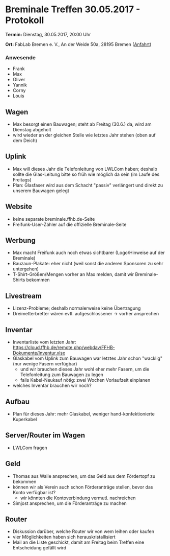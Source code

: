 # Breminale Treffen 30.05.2017 - Protokoll

**Termin:** Dienstag, 30.05.2017, 20:00 Uhr

**Ort:** FabLab Bremen e. V., An der Weide 50a, 28195 Bremen ([Anfahrt](http://wp12301950.server-he.de/wordpress/das-fablab/wegbeschreibung/))

### Anwesende
- Frank
- Max
- Oliver
- Yannik
- Corny
- Louis


## Wagen
* Max besorgt einen Bauwagen; steht ab Freitag (30.6.) da, wird am Dienstag abgeholt
* wird wieder an der gleichen Stelle wie letztes Jahr stehen (oben auf dem Deich)


## Uplink
* Max will dieses Jahr die Telefonleitung von LWLCom haben; deshalb sollte die Glas-Leitung bitte so früh wie möglich da sein (im Laufe des Freitags)
* Plan: Glasfaser wird aus dem Schacht "passiv" verlängert und direkt zu unserem Bauwagen gelegt


## Website
* keine separate breminale.ffhb.de-Seite
* Freifunk-User-Zähler auf die offizielle Breminale-Seite


## Werbung
* Max macht Freifunk auch noch etwas sichtbarer (Logo/Hinweise auf der Breminale)
* Bauzaun-Plakate: eher nicht (weil sonst die anderen Sponsoren zu sehr untergehen)
* T-Shirt-Größen/Mengen vorher an Max melden, damit wir Breminale-Shirts bekommen


## Livestream
* Lizenz-Probleme; deshalb normalerweise keine Übertragung
* Dreimetterbretter wären evtl. aufgeschlossener -> vorher ansprechen


## Inventar
* Inventarliste vom letzten Jahr: https://cloud.ffhb.de/remote.php/webdav/FFHB-Dokumente/Inventur.xlsx
* Glaskabel vom Uplink zum Bauwagen war letztes Jahr schon "wacklig" (nur wenige Fasern verfügbar)
  * und wir brauchen dieses Jahr wohl eher mehr Fasern, um die Telefonleitung zum Bauwagen zu legen
  * falls Kabel-Neukauf nötig: zwei Wochen Vorlaufzeit einplanen
* welches Inventar brauchen wir noch?


## Aufbau
* Plan für dieses Jahr: mehr Glaskabel, weniger hand-konfektionierte Kuperkabel


## Server/Router im Wagen
* LWLCom fragen


## Geld
* Thomas aus Walle ansprechen, um das Geld aus dem Fördertopf zu bekommen
* können wir als Verein auch schon Förderanträge stellen, bevor das Konto verfügbar ist?
  * wir könnten die Kontoverbindung vermutl. nachreichen
* Simjost ansprechen, um die Förderanträge zu machen


## Router
* Diskussion darüber, welche Router wir von wem leihen oder kaufen
* vier Möglichkeiten haben sich herauskristallisiert
* Mail an die Liste geschickt, damit am Freitag beim Treffen eine Entscheidung gefällt wird